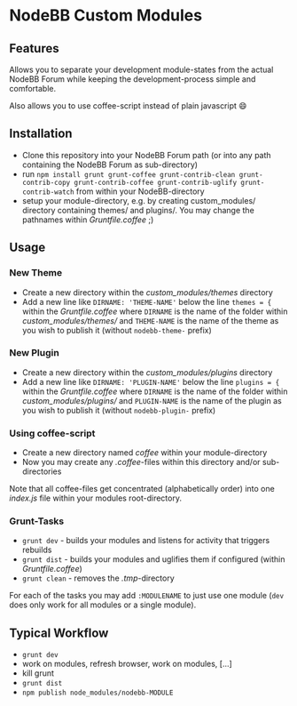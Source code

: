 # NodeBB Custom Modules

## Features

Allows you to separate your development module-states from the actual NodeBB Forum while keeping the development-process
simple and comfortable.

Also allows you to use coffee-script instead of plain javascript :smile:

## Installation

 + Clone this repository into your NodeBB Forum path (or into any path containing the NodeBB Forum as sub-directory)
 + run `npm install grunt grunt-coffee grunt-contrib-clean grunt-contrib-copy grunt-contrib-coffee grunt-contrib-uglify
  grunt-contrib-watch` from within your NodeBB-directory
  + setup your module-directory, e.g. by creating custom_modules/ directory containing themes/ and plugins/. You may
  change the pathnames within *Gruntfile.coffee* ;)

## Usage

### New Theme

 + Create a new directory within the *custom_modules/themes* directory
 + Add a new line like `DIRNAME: 'THEME-NAME'` below the line `themes = {` within the *Gruntfile.coffee* where `DIRNAME`
  is the name of the folder within *custom_modules/themes/* and `THEME-NAME` is the name of the theme as you wish to
  publish it (without `nodebb-theme-` prefix)

### New Plugin

 + Create a new directory within the *custom_modules/plugins* directory
 + Add a new line like `DIRNAME: 'PLUGIN-NAME'` below the line `plugins = {` within the *Gruntfile.coffee* where
  `DIRNAME` is the name of the folder within *custom_modules/plugins/* and `PLUGIN-NAME` is the name of the plugin as
  you wish to publish it (without `nodebb-plugin-` prefix)

### Using coffee-script

 + Create a new directory named *coffee* within your module-directory
 + Now you may create any *.coffee*-files within this directory and/or sub-directories

Note that all coffee-files get concentrated (alphabetically order) into one *index.js* file within your modules
root-directory.

### Grunt-Tasks

 + `grunt dev` - builds your modules and listens for activity that triggers rebuilds
 + `grunt dist` - builds your modules and uglifies them if configured (within *Gruntfile.coffee*)
 + `grunt clean` - removes the *.tmp*-directory

For each of the tasks you may add `:MODULENAME` to just use one module (`dev` does only work for all modules or a single
module).

## Typical Workflow

 + `grunt dev`
 + work on modules, refresh browser, work on modules, [...]
 + kill grunt
 + `grunt dist`
 + `npm publish node_modules/nodebb-MODULE`
